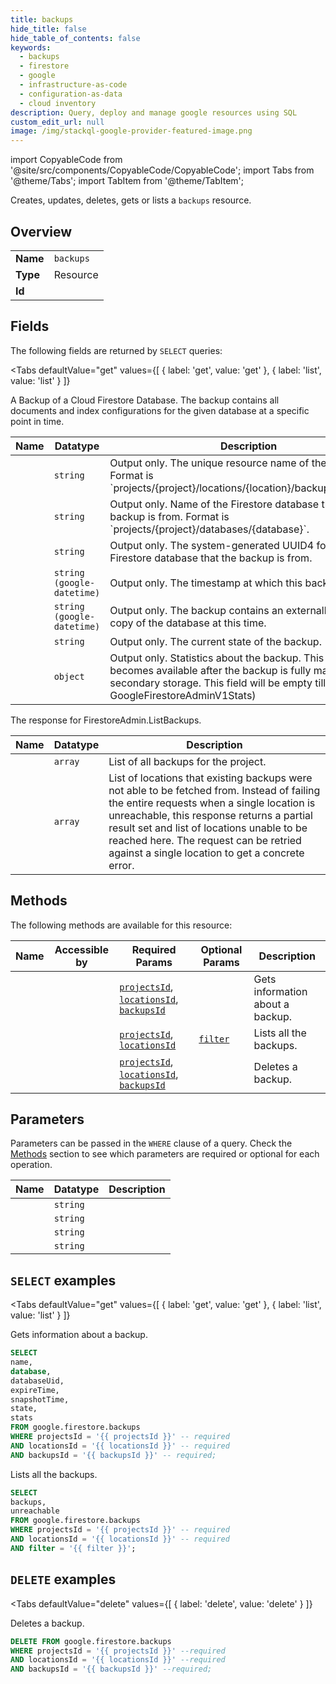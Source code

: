 ```yaml
--- 
title: backups
hide_title: false
hide_table_of_contents: false
keywords:
  - backups
  - firestore
  - google
  - infrastructure-as-code
  - configuration-as-data
  - cloud inventory
description: Query, deploy and manage google resources using SQL
custom_edit_url: null
image: /img/stackql-google-provider-featured-image.png
---
```


import CopyableCode from '@site/src/components/CopyableCode/CopyableCode';
import Tabs from '@theme/Tabs';
import TabItem from '@theme/TabItem';

Creates, updates, deletes, gets or lists a <code>backups</code> resource.

## Overview
<table><tbody>
<tr><td><b>Name</b></td><td><code>backups</code></td></tr>
<tr><td><b>Type</b></td><td>Resource</td></tr>
<tr><td><b>Id</b></td><td><CopyableCode code="google.firestore.backups" /></td></tr>
</tbody></table>

## Fields

The following fields are returned by `SELECT` queries:

<Tabs
    defaultValue="get"
    values={[
        { label: 'get', value: 'get' },
        { label: 'list', value: 'list' }
    ]}
>
<TabItem value="get">

A Backup of a Cloud Firestore Database. The backup contains all documents and index configurations for the given database at a specific point in time.

<table>
<thead>
    <tr>
    <th>Name</th>
    <th>Datatype</th>
    <th>Description</th>
    </tr>
</thead>
<tbody>
<tr>
    <td><CopyableCode code="name" /></td>
    <td><code>string</code></td>
    <td>Output only. The unique resource name of the Backup. Format is `projects/&#123;project&#125;/locations/&#123;location&#125;/backups/&#123;backup&#125;`.</td>
</tr>
<tr>
    <td><CopyableCode code="database" /></td>
    <td><code>string</code></td>
    <td>Output only. Name of the Firestore database that the backup is from. Format is `projects/&#123;project&#125;/databases/&#123;database&#125;`.</td>
</tr>
<tr>
    <td><CopyableCode code="databaseUid" /></td>
    <td><code>string</code></td>
    <td>Output only. The system-generated UUID4 for the Firestore database that the backup is from.</td>
</tr>
<tr>
    <td><CopyableCode code="expireTime" /></td>
    <td><code>string (google-datetime)</code></td>
    <td>Output only. The timestamp at which this backup expires.</td>
</tr>
<tr>
    <td><CopyableCode code="snapshotTime" /></td>
    <td><code>string (google-datetime)</code></td>
    <td>Output only. The backup contains an externally consistent copy of the database at this time.</td>
</tr>
<tr>
    <td><CopyableCode code="state" /></td>
    <td><code>string</code></td>
    <td>Output only. The current state of the backup.</td>
</tr>
<tr>
    <td><CopyableCode code="stats" /></td>
    <td><code>object</code></td>
    <td>Output only. Statistics about the backup. This data only becomes available after the backup is fully materialized to secondary storage. This field will be empty till then. (id: GoogleFirestoreAdminV1Stats)</td>
</tr>
</tbody>
</table>
</TabItem>
<TabItem value="list">

The response for FirestoreAdmin.ListBackups.

<table>
<thead>
    <tr>
    <th>Name</th>
    <th>Datatype</th>
    <th>Description</th>
    </tr>
</thead>
<tbody>
<tr>
    <td><CopyableCode code="backups" /></td>
    <td><code>array</code></td>
    <td>List of all backups for the project.</td>
</tr>
<tr>
    <td><CopyableCode code="unreachable" /></td>
    <td><code>array</code></td>
    <td>List of locations that existing backups were not able to be fetched from. Instead of failing the entire requests when a single location is unreachable, this response returns a partial result set and list of locations unable to be reached here. The request can be retried against a single location to get a concrete error.</td>
</tr>
</tbody>
</table>
</TabItem>
</Tabs>

## Methods

The following methods are available for this resource:

<table>
<thead>
    <tr>
    <th>Name</th>
    <th>Accessible by</th>
    <th>Required Params</th>
    <th>Optional Params</th>
    <th>Description</th>
    </tr>
</thead>
<tbody>
<tr>
    <td><a href="#get"><CopyableCode code="get" /></a></td>
    <td><CopyableCode code="select" /></td>
    <td><a href="#parameter-projectsId"><code>projectsId</code></a>, <a href="#parameter-locationsId"><code>locationsId</code></a>, <a href="#parameter-backupsId"><code>backupsId</code></a></td>
    <td></td>
    <td>Gets information about a backup.</td>
</tr>
<tr>
    <td><a href="#list"><CopyableCode code="list" /></a></td>
    <td><CopyableCode code="select" /></td>
    <td><a href="#parameter-projectsId"><code>projectsId</code></a>, <a href="#parameter-locationsId"><code>locationsId</code></a></td>
    <td><a href="#parameter-filter"><code>filter</code></a></td>
    <td>Lists all the backups.</td>
</tr>
<tr>
    <td><a href="#delete"><CopyableCode code="delete" /></a></td>
    <td><CopyableCode code="delete" /></td>
    <td><a href="#parameter-projectsId"><code>projectsId</code></a>, <a href="#parameter-locationsId"><code>locationsId</code></a>, <a href="#parameter-backupsId"><code>backupsId</code></a></td>
    <td></td>
    <td>Deletes a backup.</td>
</tr>
</tbody>
</table>

## Parameters

Parameters can be passed in the `WHERE` clause of a query. Check the [Methods](#methods) section to see which parameters are required or optional for each operation.

<table>
<thead>
    <tr>
    <th>Name</th>
    <th>Datatype</th>
    <th>Description</th>
    </tr>
</thead>
<tbody>
<tr id="parameter-backupsId">
    <td><CopyableCode code="backupsId" /></td>
    <td><code>string</code></td>
    <td></td>
</tr>
<tr id="parameter-locationsId">
    <td><CopyableCode code="locationsId" /></td>
    <td><code>string</code></td>
    <td></td>
</tr>
<tr id="parameter-projectsId">
    <td><CopyableCode code="projectsId" /></td>
    <td><code>string</code></td>
    <td></td>
</tr>
<tr id="parameter-filter">
    <td><CopyableCode code="filter" /></td>
    <td><code>string</code></td>
    <td></td>
</tr>
</tbody>
</table>

## `SELECT` examples

<Tabs
    defaultValue="get"
    values={[
        { label: 'get', value: 'get' },
        { label: 'list', value: 'list' }
    ]}
>
<TabItem value="get">

Gets information about a backup.

```sql
SELECT
name,
database,
databaseUid,
expireTime,
snapshotTime,
state,
stats
FROM google.firestore.backups
WHERE projectsId = '{{ projectsId }}' -- required
AND locationsId = '{{ locationsId }}' -- required
AND backupsId = '{{ backupsId }}' -- required;
```
</TabItem>
<TabItem value="list">

Lists all the backups.

```sql
SELECT
backups,
unreachable
FROM google.firestore.backups
WHERE projectsId = '{{ projectsId }}' -- required
AND locationsId = '{{ locationsId }}' -- required
AND filter = '{{ filter }}';
```
</TabItem>
</Tabs>


## `DELETE` examples

<Tabs
    defaultValue="delete"
    values={[
        { label: 'delete', value: 'delete' }
    ]}
>
<TabItem value="delete">

Deletes a backup.

```sql
DELETE FROM google.firestore.backups
WHERE projectsId = '{{ projectsId }}' --required
AND locationsId = '{{ locationsId }}' --required
AND backupsId = '{{ backupsId }}' --required;
```
</TabItem>
</Tabs>
